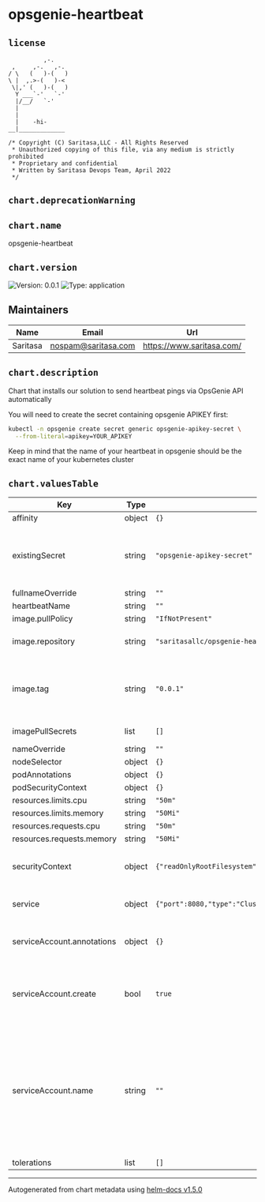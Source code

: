 
# opsgenie-heartbeat

## `license`
```
          ,-.
 ,     ,-.   ,-.
/ \   (   )-(   )
\ |  ,.>-(   )-<
 \|,' (   )-(   )
  Y ___`-'   `-'
  |/__/   `-'
  |
  |
  |    -hi-
__|_____________

/* Copyright (C) Saritasa,LLC - All Rights Reserved
 * Unauthorized copying of this file, via any medium is strictly prohibited
 * Proprietary and confidential
 * Written by Saritasa Devops Team, April 2022
 */

```

## `chart.deprecationWarning`

## `chart.name`

opsgenie-heartbeat

## `chart.version`

![Version: 0.0.1](https://img.shields.io/badge/Version-0.0.1-informational?style=flat-square) ![Type: application](https://img.shields.io/badge/Type-application-informational?style=flat-square)

## Maintainers

| Name | Email | Url |
| ---- | ------ | --- |
| Saritasa | nospam@saritasa.com | https://www.saritasa.com/ |

## `chart.description`

Chart that installs our solution to send heartbeat pings via OpsGenie API automatically

You will need to create the secret containing opsgenie APIKEY first:

```sh
kubectl -n opsgenie create secret generic opsgenie-apikey-secret \
  --from-literal=apikey=YOUR_APIKEY
```

Keep in mind that the name of your heartbeat in opsgenie should be the exact name of your kubernetes cluster

## `chart.valuesTable`

| Key | Type | Default | Description |
|-----|------|---------|-------------|
| affinity | object | `{}` |  |
| existingSecret | string | `"opsgenie-apikey-secret"` | existing secret with apikey info for opsgenie API |
| fullnameOverride | string | `""` |  |
| heartbeatName | string | `""` |  |
| image.pullPolicy | string | `"IfNotPresent"` | pull policy |
| image.repository | string | `"saritasallc/opsgenie-heartbeat"` | default docker registry |
| image.tag | string | `"0.0.1"` | Overrides the image tag whose default is the chart appVersion. |
| imagePullSecrets | list | `[]` | docker pull secret |
| nameOverride | string | `""` |  |
| nodeSelector | object | `{}` |  |
| podAnnotations | object | `{}` |  |
| podSecurityContext | object | `{}` |  |
| resources.limits.cpu | string | `"50m"` |  |
| resources.limits.memory | string | `"50Mi"` |  |
| resources.requests.cpu | string | `"50m"` |  |
| resources.requests.memory | string | `"50Mi"` |  |
| securityContext | object | `{"readOnlyRootFilesystem":true,"runAsNonRoot":true,"runAsUser":1000}` | security options for the running pod |
| service | object | `{"port":8080,"type":"ClusterIP"}` | type of the service to create |
| serviceAccount.annotations | object | `{}` | Annotations to add to the service account |
| serviceAccount.create | bool | `true` | Specifies whether a service account should be created |
| serviceAccount.name | string | `""` | The name of the service account to use. If not set and create is true, a name is generated using the fullname template |
| tolerations | list | `[]` |  |

----------------------------------------------
Autogenerated from chart metadata using [helm-docs v1.5.0](https://github.com/norwoodj/helm-docs/releases/v1.5.0)
